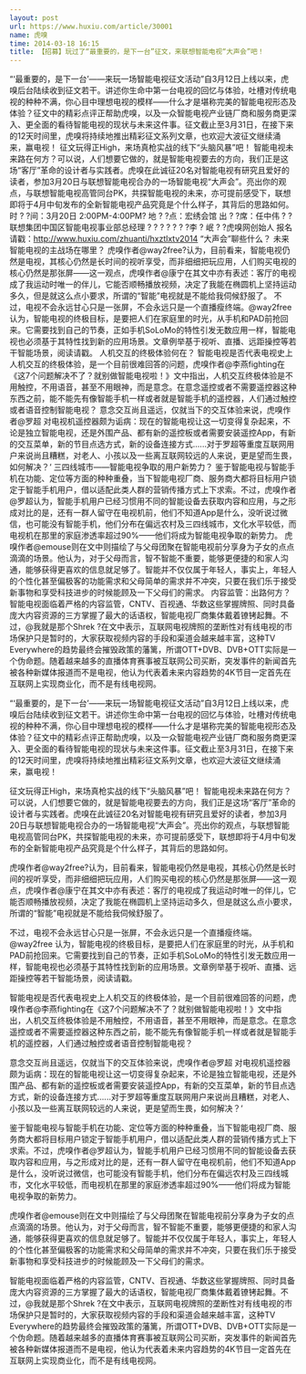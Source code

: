 ```yaml
---
layout: post
url: https://www.huxiu.com/article/30001
name: 虎嗅
time: 2014-03-18 16:15
title: 【招募】玩过了“最重要的，是下一台”征文，来联想智能电视“大声会”吧！
---
```

“‘最重要的，是下一台’——来玩一场智能电视征文活动”自3月12日上线以来，虎嗅后台陆续收到征文若干。讲述你生命中第一台电视的回忆与体验，吐槽对传统电视的种种不满，你心目中理想电视的模样——什么才是堪称完美的智能电视形态及体验？征文中的精彩点评正帮助虎嗅，以及一众智能电视产业链厂商和服务商更深入、更全面的看待智能电视的现状与未来这件事。征文截止至3月31日，在接下来的12天时间里，虎嗅将持续地推出精彩征文系列文章，也欢迎大波征文继续涌来，赢电视！ 征文玩得正High，来场真枪实战的线下“头脑风暴”吧！ 智能电视未来路在何方？可以说，人们想要它做的，就是智能电视要去的方向，我们正是这场“客厅”革命的设计者与实践者。虎嗅在此诚征20名对智能电视有研究且爱好的读者，参加3月20日与联想智能电视合办的一场智能电视“大声会”。亮出你的观点，与联想智能电视高管同台PK，共探智能电视的未来，亦可提前感受下，联想即将于4月中旬发布的全新智能电视产品究竟是个什么样子，其背后的思路如何。 时 ? ?间：3月20日 2:00PM-4:00PM? 地 ? ?点：宏绣会馆 出 ? ?席：任中伟 ? ?联想集团中国区智能电视事业部总经理 ? ? ? ? ? ? ?李 ? 岷 ? ?虎嗅网创始人 报名请戳：http://www.huxiu.com/zhuanti/hxztlxtv2014 “大声会”聊些什么？ 未来智能电视的主战场在哪里？ 虎嗅作者@way2free?认为，目前看来，智能电视仍然是电视，其核心仍然是长时间的视听享受，而非细细把玩应用，人们购买电视的核心仍然是那张屏——这一观点，虎嗅作者@康宁在其文中亦有表述：客厅的电视成了我运动时唯一的伴儿，它能否顺畅播放视频，决定了我能在椭圆机上坚持运动多久，但是就这么点小要求，所谓的“智能”电视就是不能给我伺候舒服了。 不过，电视不会永远甘心只是一张屏，不会永远只是一个直播瘦终端。@way2free 认为，智能电视的终极目标，是要把人们在家庭里的时光，从手机和PAD前抢回来。它需要找到自己的节奏，正如手机SoLoMo的特性引发无数应用一样，智能电视也必须基于其特性找到新的应用场景。文章例举基于视听、直播、远距操控等若干智能场景，阅读请戳。 人机交互的终极体验何在？ 智能电视是否代表电视史上人机交互的终极体验，是一个目前很难回答的问题，虎嗅作者@李燕fighting在《这7个问题解决不了？就别做智能电视啦！》文中指出，人机交互终极体验是不用触控，不用语音，甚至不用眼神，而是意念。在意念遥控或者不需要遥控器这种东西之前，能不能先有像智能手机一样或者就是智能手机的遥控器，人们通过触控或者语音控制智能电视？ 意念交互尚且遥远，仅就当下的交互体验来说，虎嗅作者@罗超 对电视机遥控器颇为诟病：现在的智能电视让这一切变得复杂起来，不论是独立智能电视，还是外围产品、都有新的遥控板或者需要安装遥控App，有新的交互菜单，新的节目点选方式，新的设备连接方式......对于罗超等重度互联网用户来说尚且糟糕，对老人、小孩以及一些离互联网较远的人来说，更是望而生畏，如何解决？‘ 三四线城市——智能电视争取的用户新势力？ 鉴于智能电视与智能手机在功能、定位等方面的种种重叠，当下智能电视厂商、服务商大都将目标用户锁定于智能手机用户，借以适配此类人群的营销传播方式上下求索。不过，虎嗅作者@罗超认为，智能手机用户已经习惯用不同的智能设备去获取内容和应用，与之形成对比的是，还有一群人留守在电视机前，他们不知道App是什么，没听说过微信，也可能没有智能手机，他们分布在偏远农村及三四线城市，文化水平较低，而电视机在那里的家庭渗透率超过90%——他们将成为智能电视争取的新势力。 虎嗅作者@emouse则在文中则描绘了与父母团聚在智能电视前分享身为子女的点点滴滴的场景。他认为，对于父母而言，智不智能不重要，能够更便捷的和家人沟通，能够获得更喜欢的信息就足够了。智能并不仅仅属于年轻人，事实上，年轻人的个性化甚至偏极客的功能需求和父母简单的需求并不冲突，只要在我们乐于接受新事物和享受科技进步的时候能顾及一下父母们的需求。 内容监管：出路何方？ 智能电视面临着严格的内容监管，CNTV、百视通、华数这些掌握牌照、同时具备庞大内容资源的三方掌握了最大的话语权，智能电视厂商集体戴着镣铐起舞。不过，@我就是那个Shrek ?在文中表示，互联网电视牌照的垄断性对有线电视的市场保护只是暂时的，大家获取视频内容的手段和渠道会越来越丰富，这种TV Everywhere的趋势最终会摧毁政策的藩篱，所谓OTT+DVB、DVB+OTT实际是一个伪命题。随着越来越多的直播体育赛事被互联网公司买断，突发事件的新闻首先被各种新媒体报道而不是电视，他认为代表着未来内容趋势的4K节目一定首先在互联网上实现商业化，而不是有线电视网。

“‘最重要的，是下一台’——来玩一场智能电视征文活动”自3月12日上线以来，虎嗅后台陆续收到征文若干。讲述你生命中第一台电视的回忆与体验，吐槽对传统电视的种种不满，你心目中理想电视的模样——什么才是堪称完美的智能电视形态及体验？征文中的精彩点评正帮助虎嗅，以及一众智能电视产业链厂商和服务商更深入、更全面的看待智能电视的现状与未来这件事。征文截止至3月31日，在接下来的12天时间里，虎嗅将持续地推出精彩征文系列文章，也欢迎大波征文继续涌来，赢电视！

征文玩得正High，来场真枪实战的线下“头脑风暴”吧！ 智能电视未来路在何方？可以说，人们想要它做的，就是智能电视要去的方向，我们正是这场“客厅”革命的设计者与实践者。虎嗅在此诚征20名对智能电视有研究且爱好的读者，参加3月20日与联想智能电视合办的一场智能电视“大声会”。亮出你的观点，与联想智能电视高管同台PK，共探智能电视的未来，亦可提前感受下，联想即将于4月中旬发布的全新智能电视产品究竟是个什么样子，其背后的思路如何。

虎嗅作者@way2free?认为，目前看来，智能电视仍然是电视，其核心仍然是长时间的视听享受，而非细细把玩应用，人们购买电视的核心仍然是那张屏——这一观点，虎嗅作者@康宁在其文中亦有表述：客厅的电视成了我运动时唯一的伴儿，它能否顺畅播放视频，决定了我能在椭圆机上坚持运动多久，但是就这么点小要求，所谓的“智能”电视就是不能给我伺候舒服了。

不过，电视不会永远甘心只是一张屏，不会永远只是一个直播瘦终端。@way2free 认为，智能电视的终极目标，是要把人们在家庭里的时光，从手机和PAD前抢回来。它需要找到自己的节奏，正如手机SoLoMo的特性引发无数应用一样，智能电视也必须基于其特性找到新的应用场景。文章例举基于视听、直播、远距操控等若干智能场景，阅读请戳。

智能电视是否代表电视史上人机交互的终极体验，是一个目前很难回答的问题，虎嗅作者@李燕fighting在《这7个问题解决不了？就别做智能电视啦！》文中指出，人机交互终极体验是不用触控，不用语音，甚至不用眼神，而是意念。在意念遥控或者不需要遥控器这种东西之前，能不能先有像智能手机一样或者就是智能手机的遥控器，人们通过触控或者语音控制智能电视？

意念交互尚且遥远，仅就当下的交互体验来说，虎嗅作者@罗超 对电视机遥控器颇为诟病：现在的智能电视让这一切变得复杂起来，不论是独立智能电视，还是外围产品、都有新的遥控板或者需要安装遥控App，有新的交互菜单，新的节目点选方式，新的设备连接方式......对于罗超等重度互联网用户来说尚且糟糕，对老人、小孩以及一些离互联网较远的人来说，更是望而生畏，如何解决？‘

鉴于智能电视与智能手机在功能、定位等方面的种种重叠，当下智能电视厂商、服务商大都将目标用户锁定于智能手机用户，借以适配此类人群的营销传播方式上下求索。不过，虎嗅作者@罗超认为，智能手机用户已经习惯用不同的智能设备去获取内容和应用，与之形成对比的是，还有一群人留守在电视机前，他们不知道App是什么，没听说过微信，也可能没有智能手机，他们分布在偏远农村及三四线城市，文化水平较低，而电视机在那里的家庭渗透率超过90%——他们将成为智能电视争取的新势力。

虎嗅作者@emouse则在文中则描绘了与父母团聚在智能电视前分享身为子女的点点滴滴的场景。他认为，对于父母而言，智不智能不重要，能够更便捷的和家人沟通，能够获得更喜欢的信息就足够了。智能并不仅仅属于年轻人，事实上，年轻人的个性化甚至偏极客的功能需求和父母简单的需求并不冲突，只要在我们乐于接受新事物和享受科技进步的时候能顾及一下父母们的需求。

智能电视面临着严格的内容监管，CNTV、百视通、华数这些掌握牌照、同时具备庞大内容资源的三方掌握了最大的话语权，智能电视厂商集体戴着镣铐起舞。不过，@我就是那个Shrek ?在文中表示，互联网电视牌照的垄断性对有线电视的市场保护只是暂时的，大家获取视频内容的手段和渠道会越来越丰富，这种TV Everywhere的趋势最终会摧毁政策的藩篱，所谓OTT+DVB、DVB+OTT实际是一个伪命题。随着越来越多的直播体育赛事被互联网公司买断，突发事件的新闻首先被各种新媒体报道而不是电视，他认为代表着未来内容趋势的4K节目一定首先在互联网上实现商业化，而不是有线电视网。

